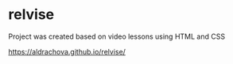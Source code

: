 # relvise
Project was created based on video lessons using HTML and CSS  

https://aldrachova.github.io/relvise/
